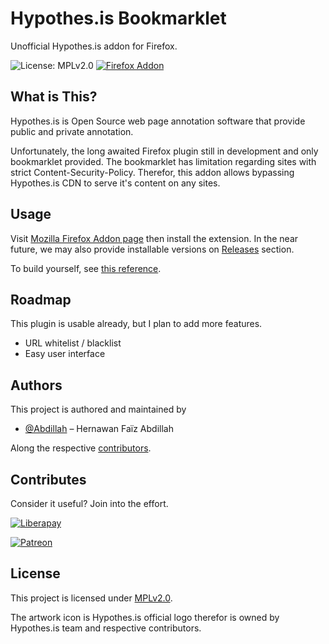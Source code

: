 # Hypothes.is Bookmarklet
Unofficial Hypothes.is addon for Firefox.

![License: MPLv2.0](https://img.shields.io/badge/License-MPLv2.0-blue)
[![Firefox Addon](https://img.shields.io/amo/v/hypothes-is-bookmarklet)](https://addons.mozilla.org/en-US/firefox/addon/hypothes-is-bookmarklet/)

## What is This?
Hypothes.is is Open Source web page annotation software that provide public and private annotation.

Unfortunately, the long awaited Firefox plugin still in development and only bookmarklet provided. The bookmarklet has limitation regarding sites with strict Content-Security-Policy. Therefor, this addon allows bypassing Hypothes.is CDN to serve it's content on any sites.

## Usage
Visit [Mozilla Firefox Addon page](https://addons.mozilla.org/en-US/firefox/addon/hypothes-is-bookmarklet/) then install the extension.
In the near future, we may also provide installable versions on [Releases](./releases) section.

To build yourself, see [this reference](https://extensionworkshop.com/documentation/develop/getting-started-with-web-ext/).

## Roadmap
This plugin is usable already, but I plan to add more features.

- URL whitelist / blacklist
- Easy user interface

## Authors
This project is authored and maintained by

- [@Abdillah](https://github.com/Abdillah) – Hernawan Faïz Abdillah

Along the respective [contributors](https://github.com/Abdillah/kuryuk/graph/contributors).

## Contributes
Consider it useful? Join into the effort.

[![Liberapay](https://img.shields.io/badge/Liberapay-Abdillah-yellow)](https://liberapay.com/abdillah/donate)

[![Patreon](https://img.shields.io/badge/Patreon-Abdillah-red)](https://patreon.com/abdillah)


## License
This project is licensed under [MPLv2.0](./LICENSE).

The artwork icon is Hypothes.is official logo therefor is owned by Hypothes.is team and respective contributors.